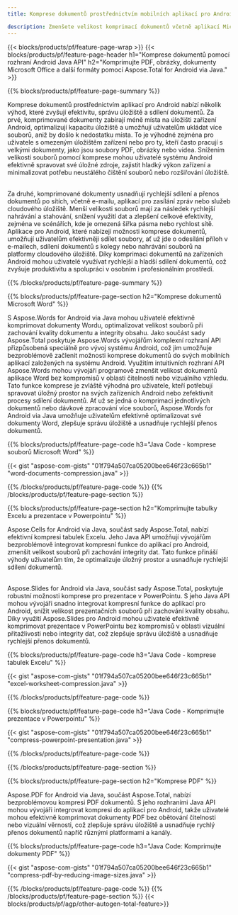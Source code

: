 ```yaml
---
title: Komprese dokumentů prostřednictvím mobilních aplikací pro Android

description: Zmenšete velikost komprimací dokumentů včetně aplikací Microsoft Word, Excel, PowerPoint, PDF a obrázků prostřednictvím mobilní aplikace. Otestujte výsledek komprese online.
---
```


{{< blocks/products/pf/feature-page-wrap >}}
{{< blocks/products/pf/feature-page-header h1="Komprese dokumentů pomocí rozhraní Android Java API" h2="Komprimujte PDF, obrázky, dokumenty Microsoft Office a další formáty pomocí Aspose.Total for Android via Java." >}}

{{% blocks/products/pf/feature-page-summary %}}

Komprese dokumentů prostřednictvím aplikací pro Android nabízí několik výhod, které zvyšují efektivitu, správu úložiště a sdílení dokumentů. Za prvé, komprimované dokumenty zabírají méně místa na úložišti zařízení Android, optimalizují kapacitu úložiště a umožňují uživatelům ukládat více souborů, aniž by došlo k nedostatku místa. To je výhodné zejména pro uživatele s omezeným úložištěm zařízení nebo pro ty, kteří často pracují s velkými dokumenty, jako jsou soubory PDF, obrázky nebo videa. Snížením velikosti souborů pomocí komprese mohou uživatelé systému Android efektivně spravovat své úložné zdroje, zajistit hladký výkon zařízení a minimalizovat potřebu neustálého čištění souborů nebo rozšiřování úložiště. <br /><br />

Za druhé, komprimované dokumenty usnadňují rychlejší sdílení a přenos dokumentů po sítích, včetně e-mailu, aplikací pro zasílání zpráv nebo služeb cloudového úložiště. Menší velikosti souborů mají za následek rychlejší nahrávání a stahování, snížení využití dat a zlepšení celkové efektivity, zejména ve scénářích, kde je omezená šířka pásma nebo rychlost sítě. Aplikace pro Android, které nabízejí možnosti komprese dokumentů, umožňují uživatelům efektivněji sdílet soubory, ať už jde o odesílání příloh v e-mailech, sdílení dokumentů s kolegy nebo nahrávání souborů na platformy cloudového úložiště. Díky komprimaci dokumentů na zařízeních Android mohou uživatelé využívat rychlejší a hladší sdílení dokumentů, což zvyšuje produktivitu a spolupráci v osobním i profesionálním prostředí.

{{% /blocks/products/pf/feature-page-summary  %}}

{{% blocks/products/pf/feature-page-section  h2="Komprese dokumentů Microsoft Word" %}}

S Aspose.Words for Android via Java mohou uživatelé efektivně komprimovat dokumenty Wordu, optimalizovat velikost souborů při zachování kvality dokumentu a integrity obsahu. Jako součást sady Aspose.Total poskytuje Aspose.Words vývojářům komplexní rozhraní API přizpůsobená speciálně pro vývoj systému Android, což jim umožňuje bezproblémově začlenit možnosti komprese dokumentů do svých mobilních aplikací založených na systému Android. Využitím intuitivních rozhraní API Aspose.Words mohou vývojáři programově zmenšit velikost dokumentů aplikace Word bez kompromisů v oblasti čitelnosti nebo vizuálního vzhledu. Tato funkce komprese je zvláště výhodná pro uživatele, kteří potřebují spravovat úložný prostor na svých zařízeních Android nebo zefektivnit procesy sdílení dokumentů. Ať už se jedná o komprimaci jednotlivých dokumentů nebo dávkové zpracování více souborů, Aspose.Words for Android via Java umožňuje uživatelům efektivně optimalizovat své dokumenty Word, zlepšuje správu úložiště a usnadňuje rychlejší přenos dokumentů.

{{% blocks/products/pf/feature-page-code h3="Java Code - komprese souborů Microsoft Word" %}}

{{< gist "aspose-com-gists" "01f794a507ca05200bee646f23c665b1" "word-documents-compression.java" >}}

{{% /blocks/products/pf/feature-page-code  %}}
{{% /blocks/products/pf/feature-page-section %}}

{{% blocks/products/pf/feature-page-section  h2="Komprimujte tabulky Excelu a prezentace v Powerpointu" %}}

Aspose.Cells for Android via Java, součást sady Aspose.Total, nabízí efektivní kompresi tabulek Excelu. Jeho Java API umožňují vývojářům bezproblémově integrovat kompresní funkce do aplikací pro Android, zmenšit velikost souborů při zachování integrity dat. Tato funkce přináší výhody uživatelům tím, že optimalizuje úložný prostor a usnadňuje rychlejší sdílení dokumentů. <br /><br />

Aspose.Slides for Android via Java, součást sady Aspose.Total, poskytuje robustní možnosti komprese pro prezentace v PowerPointu. S jeho Java API mohou vývojáři snadno integrovat kompresní funkce do aplikací pro Android, snížit velikost prezentačních souborů při zachování kvality obsahu. Díky využití Aspose.Slides pro Android mohou uživatelé efektivně komprimovat prezentace v PowerPointu bez kompromisů v oblasti vizuální přitažlivosti nebo integrity dat, což zlepšuje správu úložiště a usnadňuje rychlejší přenos dokumentů.

{{% blocks/products/pf/feature-page-code h3="Java Code - komprese tabulek Excelu" %}}

{{< gist "aspose-com-gists" "01f794a507ca05200bee646f23c665b1" "excel-worksheet-compression.java" >}}

{{% /blocks/products/pf/feature-page-code  %}}

{{% blocks/products/pf/feature-page-code h3="Java Code - Komprimujte prezentace v Powerpointu" %}}

{{< gist "aspose-com-gists" "01f794a507ca05200bee646f23c665b1" "compress-powerpoint-presentation.java" >}}

{{% /blocks/products/pf/feature-page-code  %}}

{{% /blocks/products/pf/feature-page-section %}}

{{% blocks/products/pf/feature-page-section  h2="Komprese PDF" %}}

Aspose.PDF for Android via Java, součást Aspose.Total, nabízí bezproblémovou kompresi PDF dokumentů. S jeho rozhraními Java API mohou vývojáři integrovat kompresi do aplikací pro Android, takže uživatelé mohou efektivně komprimovat dokumenty PDF bez obětování čitelnosti nebo vizuální věrnosti, což zlepšuje správu úložiště a usnadňuje rychlý přenos dokumentů napříč různými platformami a kanály.

{{% blocks/products/pf/feature-page-code h3="Java Code: Komprimujte dokumenty PDF" %}}

{{< gist "aspose-com-gists" "01f794a507ca05200bee646f23c665b1" "compress-pdf-by-reducing-image-sizes.java" >}}

{{% /blocks/products/pf/feature-page-code  %}}
{{% /blocks/products/pf/feature-page-section %}}
{{< blocks/products/pf/agp/other-autogen-total-feature>}}